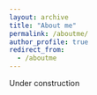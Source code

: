 ```yaml
---
layout: archive
title: "About me"
permalink: /aboutme/
author_profile: true
redirect_from:
  - /aboutme
---
```


Under construction
